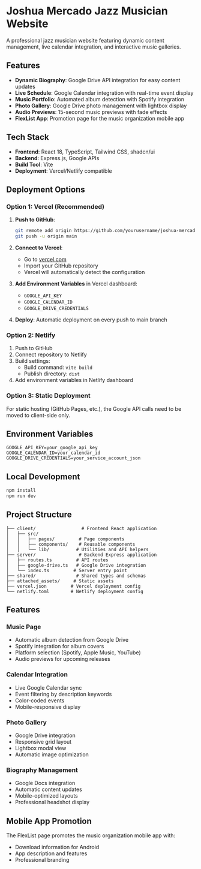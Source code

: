 # Joshua Mercado Jazz Musician Website

A professional jazz musician website featuring dynamic content management, live calendar integration, and interactive music galleries.

## Features

- **Dynamic Biography**: Google Drive API integration for easy content updates
- **Live Schedule**: Google Calendar integration with real-time event display
- **Music Portfolio**: Automated album detection with Spotify integration
- **Photo Gallery**: Google Drive photo management with lightbox display
- **Audio Previews**: 15-second music previews with fade effects
- **FlexList App**: Promotion page for the music organization mobile app

## Tech Stack

- **Frontend**: React 18, TypeScript, Tailwind CSS, shadcn/ui
- **Backend**: Express.js, Google APIs
- **Build Tool**: Vite
- **Deployment**: Vercel/Netlify compatible

## Deployment Options

### Option 1: Vercel (Recommended)

1. **Push to GitHub**:
   ```bash
   git remote add origin https://github.com/yourusername/joshua-mercado-website.git
   git push -u origin main
   ```

2. **Connect to Vercel**:
   - Go to [vercel.com](https://vercel.com)
   - Import your GitHub repository
   - Vercel will automatically detect the configuration

3. **Add Environment Variables** in Vercel dashboard:
   - `GOOGLE_API_KEY`
   - `GOOGLE_CALENDAR_ID` 
   - `GOOGLE_DRIVE_CREDENTIALS`

4. **Deploy**: Automatic deployment on every push to main branch

### Option 2: Netlify

1. Push to GitHub
2. Connect repository to Netlify
3. Build settings:
   - Build command: `vite build`
   - Publish directory: `dist`
4. Add environment variables in Netlify dashboard

### Option 3: Static Deployment

For static hosting (GitHub Pages, etc.), the Google API calls need to be moved to client-side only.

## Environment Variables

```env
GOOGLE_API_KEY=your_google_api_key
GOOGLE_CALENDAR_ID=your_calendar_id
GOOGLE_DRIVE_CREDENTIALS=your_service_account_json
```

## Local Development

```bash
npm install
npm run dev
```

## Project Structure

```
├── client/                 # Frontend React application
│   ├── src/
│   │   ├── pages/         # Page components
│   │   ├── components/    # Reusable components
│   │   └── lib/          # Utilities and API helpers
├── server/                # Backend Express application
│   ├── routes.ts         # API routes
│   ├── google-drive.ts   # Google Drive integration
│   └── index.ts         # Server entry point
├── shared/               # Shared types and schemas
├── attached_assets/     # Static assets
├── vercel.json         # Vercel deployment config
└── netlify.toml        # Netlify deployment config
```

## Features

### Music Page
- Automatic album detection from Google Drive
- Spotify integration for album covers
- Platform selection (Spotify, Apple Music, YouTube)
- Audio previews for upcoming releases

### Calendar Integration
- Live Google Calendar sync
- Event filtering by description keywords
- Color-coded events
- Mobile-responsive display

### Photo Gallery
- Google Drive integration
- Responsive grid layout
- Lightbox modal view
- Automatic image optimization

### Biography Management
- Google Docs integration
- Automatic content updates
- Mobile-optimized layouts
- Professional headshot display

## Mobile App Promotion

The FlexList page promotes the music organization mobile app with:
- Download information for Android
- App description and features
- Professional branding